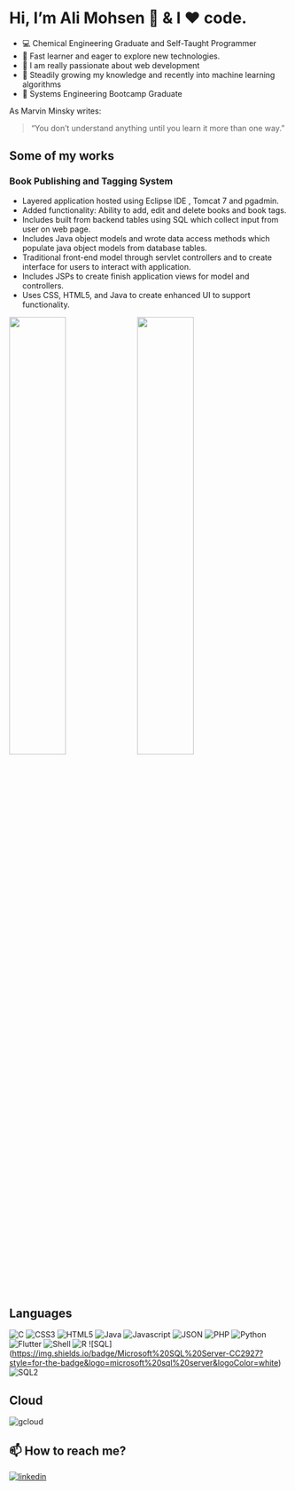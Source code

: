 # Hi, I’m Ali Mohsen 👋 & I ❤️ code.
- :computer:	Chemical Engineering Graduate and Self-Taught Programmer
- 👀 Fast learner and eager to explore new technologies. 
- 🌱 I am really passionate about web development
- 💞️ Steadily growing my knowledge and recently into machine learning algorithms
- :school: Systems Engineering Bootcamp Graduate

As Marvin Minsky writes:
>“You don’t understand anything until you learn it more than one way.” 

## Some of my works

### Book Publishing and Tagging System
-	Layered application hosted using Eclipse IDE , Tomcat 7 and pgadmin.
- Added functionality: Ability to add, edit and delete books and book tags. 
-	Includes built from backend tables using SQL which collect input from user on web page.
-	Includes Java object models and wrote data access methods which populate java object models from database tables.
-	Traditional front-end model through servlet controllers and to create interface for users to interact with application.
-	Includes JSPs to create finish application views for model and controllers.
- Uses CSS, HTML5, and Java to create enhanced UI to support functionality.


<img src="https://i.imgur.com/dYzHnBw.gif" width="45%"></img> <img src="https://i.imgur.com/zeMuSNc.gif" width="45%"></img> 

## Languages

![C](https://img.shields.io/badge/C%2B%2B-00599C?style=for-the-badge&logo=c%2B%2B&logoColor=white)
	![CSS3](https://img.shields.io/badge/CSS3-1572B6?style=for-the-badge&logo=css3&logoColor=white)
  ![HTML5](https://img.shields.io/badge/HTML5-E34F26?style=for-the-badge&logo=html5&logoColor=white)
    ![Java](https://img.shields.io/badge/Java-ED8B00?style=for-the-badge&logo=java&logoColor=white)
    ![Javascript](https://img.shields.io/badge/JavaScript-323330?style=for-the-badge&logo=javascript&logoColor=F7DF1E)
    	![JSON](https://img.shields.io/badge/json-5E5C5C?style=for-the-badge&logo=json&logoColor=white)
      ![PHP](https://img.shields.io/badge/PHP-777BB4?style=for-the-badge&logo=php&logoColor=white)
      ![Python](https://img.shields.io/badge/Python-FFD43B?style=for-the-badge&logo=python&logoColor=blue)
      ![Flutter](https://img.shields.io/badge/Flutter-02569B?style=for-the-badge&logo=flutter&logoColor=white)
      ![Shell](https://img.shields.io/badge/Shell_Script-121011?style=for-the-badge&logo=gnu-bash&logoColor=white)
     ![R](https://img.shields.io/badge/R-276DC3?style=for-the-badge&logo=r&logoColor=white)
     ![SQL] (https://img.shields.io/badge/Microsoft%20SQL%20Server-CC2927?style=for-the-badge&logo=microsoft%20sql%20server&logoColor=white)
     ![SQL2](https://img.shields.io/badge/PostgreSQL-316192?style=for-the-badge&logo=postgresql&logoColor=white)

  
## Cloud
  ![gcloud](https://img.shields.io/badge/Google_Cloud-4285F4?style=for-the-badge&logo=google-cloud&logoColor=white)
  
## 📫 How to reach me?

[![linkedin](https://img.shields.io/badge/LinkedIn-0077B5?style=for-the-badge&logo=linkedin&logoColor=white)](https://www.linkedin.com/in/alimohs/)



<!---
mohsenalis/mohsenalis is a ✨ special ✨ repository because its `README.md` (this file) appears on your GitHub profile.
You can click the Preview link to take a look at your changes.
--->
